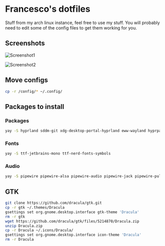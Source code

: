 # Francesco's dotfiles

Stuff from my arch linux instance, feel free to use my stuff.
You will probably need to edit some of the config files to get them working for you.

## Screenshots

![Screenshot1](https://pix.milkywan.fr/IsQW0UiA.png)

![Screenshot2](https://pix.milkywan.fr/ZBmnTr3h.png)

## Move configs

```bash
cp -r /config/* ~/.config/
```

## Packages to install

### Packages

```bash
yay -S hyprland sddm-git xdg-desktop-portal-hyprland eww-wayland hyprpaper hyprshot kitty nemo p7zip-gui polkit-kde-agent pyprland waybar wofi btop neofetch pipes.sh qt5-wayland qt6-wayland
```

### Fonts
```bash
yay -S ttf-jetbrains-mono ttf-nerd-fonts-symbols 
```

### Audio

```bash
yay -S pipewire pipewire-alsa pipewire-audio pipewire-jack pipewire-pulse wireplumber noise-suppression-for-voice pavucontrol
```

## GTK

```bash
git clone https://github.com/dracula/gtk.git
cp -r gtk ~/.themes/Dracula
gsettings set org.gnome.desktop.interface gtk-theme 'Dracula'
rm -r gtk
wget https://github.com/dracula/gtk/files/5214870/Dracula.zip
unzip Dracula.zip
cp -r Dracula ~/.icons/Dracula/
gsettings set org.gnome.desktop.interface icon-theme 'Dracula'
rm -r Dracula
```
